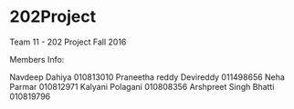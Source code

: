# 202Project
Team 11 - 202 Project Fall 2016


Members Info: 

Navdeep Dahiya 				010813010
Praneetha reddy Devireddy 	011498656
Neha Parmar 				010812971
Kalyani Polagani			010808356
Arshpreet Singh Bhatti		010819796 

